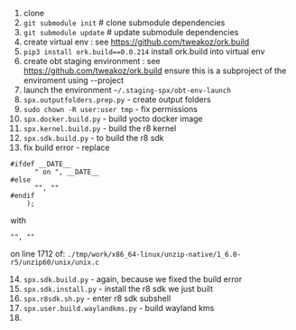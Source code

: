 1. clone 
2. ```git submodule init``` # clone submodule dependencies
3. ```git submodule update``` # update submodule dependencies
4. create virtual env : see https://github.com/tweakoz/ork.build
5. ```pip3 install ork.build==0.0.214``` install ork.build into virtual env
6. create obt staging environment : see https://github.com/tweakoz/ork.build
    ensure this is a subproject of the enviroment using --project <path to spx_imagetest_sanitized>
7. launch the environment ```~/.staging-spx/obt-env-launch```
9. ```spx.outputfolders.prep.py``` - create output folders
10. ```sudo chown -R user:user tmp``` - fix permissions
11. ```spx.docker.build.py``` - build yocto docker image
12. ```spx.kernel.build.py``` - build the r8 kernel
13. ```spx.sdk.build.py``` - to build the r8 sdk
14. fix build error - replace 
```
#ifdef __DATE__
      " on ", __DATE__
#else
      "", ""
#endif
    );
``` 
with 
```
"", ""
``` 
on line 1712 of: 
```./tmp/work/x86_64-linux/unzip-native/1_6.0-r5/unzip60/unix/unix.c```

14. ```spx.sdk.build.py``` - again, because we fixed the build error
15. ```spx.sdk.install.py``` - install the r8 sdk we just built
16. ```spx.r8sdk.sh.py``` - enter r8 sdk subshell 
17. ```spx.user.build.waylandkms.py``` - build wayland kms
18.   
